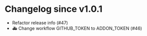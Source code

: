 # Changelog since v1.0.1
- Refactor release info (#47) 
- 🚑 Change workflow GITHUB_TOKEN to ADDON_TOKEN (#46) 
